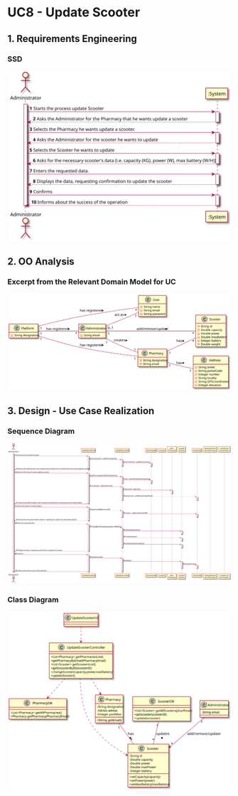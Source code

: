 # UC8 - Update Scooter

## 1. Requirements Engineering

### SSD
![UC8_SSD.svg](UC8_SSD.svg)

## 2. OO Analysis

### Excerpt from the Relevant Domain Model for UC

![UC8_MD.svg](UC8_MD.svg)

## 3. Design - Use Case Realization

### Sequence Diagram

 ![UC8_SD.svg](UC8_SD.svg)

### Class Diagram

 ![UC8_CD.svg](UC8_CD.svg)
